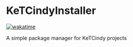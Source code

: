 # KeTCindyInstaller
[![wakatime](https://wakatime.com/badge/github/NXVZBGBFBEN/KeTCindyInstaller.svg)](https://wakatime.com/badge/github/NXVZBGBFBEN/KeTCindyInstaller)

A simple package manager for KeTCindy projects
